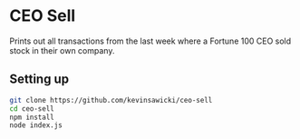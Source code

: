 # CEO Sell

Prints out all transactions from the last week where a Fortune 100 CEO sold
stock in their own company.

## Setting up

```sh
git clone https://github.com/kevinsawicki/ceo-sell
cd ceo-sell
npm install
node index.js
```
